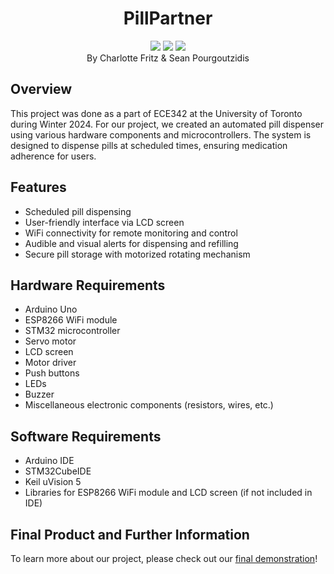 <h1 align="center"> PillPartner </h1>
<div align="center">
 <img src="https://github.com/charlottepfritz/PillPartner/assets/133656144/830e4907-d379-437c-a257-d3d3e301c73a">
 <!-- <img src="https://github.com/charlottepfritz/PillPartner/assets/133656144/830e4907-d379-437c-a257-d3d3e301c73a?pngraw=true">-->
 <img src="https://github.com/charlottepfritz/PillPartner/assets/133656144/8915a91d-e9eb-4da7-a34c-15b9695bc933">
  <img src="https://github.com/charlottepfritz/PillPartner/assets/133656144/5faf842f-4498-4b39-a12b-20bdb44e719f">

 <div align="center"> By Charlotte Fritz & Sean Pourgoutzidis </div>
</div>


## Overview

This project was done as a part of ECE342 at the University of Toronto during Winter 2024. For our project, we created an automated pill dispenser using various hardware components and microcontrollers. The system is designed to dispense pills at scheduled times, ensuring medication adherence for users. 

## Features

- Scheduled pill dispensing
- User-friendly interface via LCD screen
- WiFi connectivity for remote monitoring and control
- Audible and visual alerts for dispensing and refilling
- Secure pill storage with motorized rotating mechanism

## Hardware Requirements

- Arduino Uno
- ESP8266 WiFi module
- STM32 microcontroller
- Servo motor
- LCD screen
- Motor driver
- Push buttons
- LEDs
- Buzzer
- Miscellaneous electronic components (resistors, wires, etc.)


## Software Requirements

- Arduino IDE
- STM32CubeIDE
- Keil uVision 5 
- Libraries for ESP8266 WiFi module and LCD screen (if not included in IDE)

## Final Product and Further Information

To learn more about our project, please check out our [final demonstration](https://docs.google.com/presentation/d/1RDwtD4b8-Grs9R-lkKW386Tzc2WU7tst5xYdCDOw14k/edit)!


